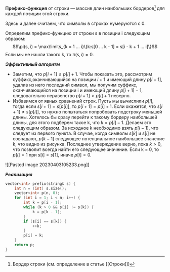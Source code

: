**Префикс-функция** от строки — массив длин наибольших бордеров[^1] для каждой позиции этой строки.

Здесь и далее считаем, что символы в строках нумеруются с 0.

Определим префикс-функцию от строки s в позиции i следующим образом: $$\pi(s, i) = \max\limits_{k = 1 ... i}\{k:s[0 ... k - 1] = s[i - k + 1 ... i]\}$$Если мы не нашли такого k, то $\pi(s, i) = 0$. 


***Эффективный алгоритм***

- Заметим, что $p[i + 1] \le p[i] + 1$. Чтобы показать это, рассмотрим суффикс,оканчивающийся на позиции $i + 1$ и имеющий длину $p[i + 1]$, удалив из него последний символ, мы получим суффикс, оканчивающийся на позиции i и имеющий длину $p[i + 1] - 1$, следовательно неравенство $p[i + 1] > p[i] + 1$ неверно. 
- Избавимся от явных сравнений строк. Пусть мы вычислили $p[i]$, тогда если $s[i + 1] = s[p[i]]$, то $p[i + 1] = p[i] + 1$. Если окажется, что $s[i + 1] \ne s[p[i]]$, то нужно попытаться попробовать подстроку меньшей длины. Хотелось бы сразу перейти к такому бордеру наибольшей длины, для этого подберем такое k, что $k = p[i] - 1$. Делаем это следующим образом. За исходное k необходимо взять $p[i - 1]$, что следует из первого пункта. В случае, когда символы $s[k]$ и $s[i]$
не совпадают, $p[k - 1]$ следующее потенциальное наибольшее значение k, что видно из рисунка. Последнее утверждение верно, пока $k > 0$, что позволит всегда найти его следующее значение. Если k = 0, то $p[i] = 1$ при $s[i] = s[1]$, иначе $p[i] = 0$. 

![[Pasted image 20230403105233.png]]

***Реализация***

```C
vector<int> prefix(string& s) {
	int n = (int) s.size();
	vector<int> p(n, 0);
	for (int i = 1; i < n; i++) {
		int k = p[i - 1];
		while (k > 0 && s[i] != s[k]) {
			k = p[k - 1];
		}
		if (s[i] == s[k]) {
			++k;
		}
		p[i] = k;
	}
	return p;
}
```

[^1]: Бордер строки (см. определение в статье [[Строки]])
